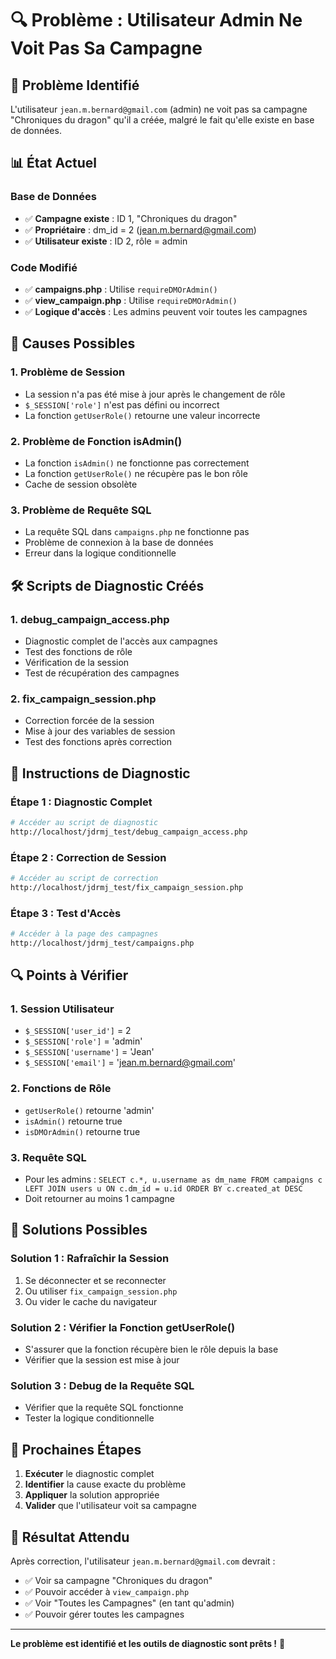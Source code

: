 # 🔍 Problème : Utilisateur Admin Ne Voit Pas Sa Campagne

## 🎯 Problème Identifié

L'utilisateur `jean.m.bernard@gmail.com` (admin) ne voit pas sa campagne "Chroniques du dragon" qu'il a créée, malgré le fait qu'elle existe en base de données.

## 📊 État Actuel

### Base de Données
- ✅ **Campagne existe** : ID 1, "Chroniques du dragon"
- ✅ **Propriétaire** : dm_id = 2 (jean.m.bernard@gmail.com)
- ✅ **Utilisateur existe** : ID 2, rôle = admin

### Code Modifié
- ✅ **campaigns.php** : Utilise `requireDMOrAdmin()`
- ✅ **view_campaign.php** : Utilise `requireDMOrAdmin()`
- ✅ **Logique d'accès** : Les admins peuvent voir toutes les campagnes

## 🔧 Causes Possibles

### 1. **Problème de Session**
- La session n'a pas été mise à jour après le changement de rôle
- `$_SESSION['role']` n'est pas défini ou incorrect
- La fonction `getUserRole()` retourne une valeur incorrecte

### 2. **Problème de Fonction isAdmin()**
- La fonction `isAdmin()` ne fonctionne pas correctement
- La fonction `getUserRole()` ne récupère pas le bon rôle
- Cache de session obsolète

### 3. **Problème de Requête SQL**
- La requête SQL dans `campaigns.php` ne fonctionne pas
- Problème de connexion à la base de données
- Erreur dans la logique conditionnelle

## 🛠️ Scripts de Diagnostic Créés

### 1. **debug_campaign_access.php**
- Diagnostic complet de l'accès aux campagnes
- Test des fonctions de rôle
- Vérification de la session
- Test de récupération des campagnes

### 2. **fix_campaign_session.php**
- Correction forcée de la session
- Mise à jour des variables de session
- Test des fonctions après correction

## 🧪 Instructions de Diagnostic

### **Étape 1 : Diagnostic Complet**
```bash
# Accéder au script de diagnostic
http://localhost/jdrmj_test/debug_campaign_access.php
```

### **Étape 2 : Correction de Session**
```bash
# Accéder au script de correction
http://localhost/jdrmj_test/fix_campaign_session.php
```

### **Étape 3 : Test d'Accès**
```bash
# Accéder à la page des campagnes
http://localhost/jdrmj_test/campaigns.php
```

## 🔍 Points à Vérifier

### **1. Session Utilisateur**
- `$_SESSION['user_id']` = 2
- `$_SESSION['role']` = 'admin'
- `$_SESSION['username']` = 'Jean'
- `$_SESSION['email']` = 'jean.m.bernard@gmail.com'

### **2. Fonctions de Rôle**
- `getUserRole()` retourne 'admin'
- `isAdmin()` retourne true
- `isDMOrAdmin()` retourne true

### **3. Requête SQL**
- Pour les admins : `SELECT c.*, u.username as dm_name FROM campaigns c LEFT JOIN users u ON c.dm_id = u.id ORDER BY c.created_at DESC`
- Doit retourner au moins 1 campagne

## 🚀 Solutions Possibles

### **Solution 1 : Rafraîchir la Session**
1. Se déconnecter et se reconnecter
2. Ou utiliser `fix_campaign_session.php`
3. Ou vider le cache du navigateur

### **Solution 2 : Vérifier la Fonction getUserRole()**
- S'assurer que la fonction récupère bien le rôle depuis la base
- Vérifier que la session est mise à jour

### **Solution 3 : Debug de la Requête SQL**
- Vérifier que la requête SQL fonctionne
- Tester la logique conditionnelle

## 📝 Prochaines Étapes

1. **Exécuter** le diagnostic complet
2. **Identifier** la cause exacte du problème
3. **Appliquer** la solution appropriée
4. **Valider** que l'utilisateur voit sa campagne

## 🎯 Résultat Attendu

Après correction, l'utilisateur `jean.m.bernard@gmail.com` devrait :
- ✅ Voir sa campagne "Chroniques du dragon"
- ✅ Pouvoir accéder à `view_campaign.php`
- ✅ Voir "Toutes les Campagnes" (en tant qu'admin)
- ✅ Pouvoir gérer toutes les campagnes

---

**Le problème est identifié et les outils de diagnostic sont prêts !** 🔧
